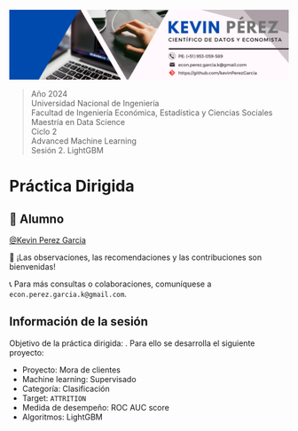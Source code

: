 ![logo](https://github.com/kevinPerezGarcia/kevinPerezGarcia/blob/main/logo.png)

> Año 2024 <br>
Universidad Nacional de Ingeniería <br>
Facultad de Ingeniería Económica, Estadística y Ciencias Sociales <br>
Maestría en Data Science <br>
Ciclo 2 <br>
Advanced Machine Learning <br>
Sesión 2. LightGBM

# Práctica Dirigida

## 👥 Alumno

[@Kevin Perez Garcia](https://www.linkedin.com/in/kevinperezgarcia)

🤝 ¡Las observaciones, las recomendaciones y las contribuciones son bienvenidas!

📞 Para más consultas o colaboraciones, comuníquese a `econ.perez.garcia.k@gmail.com`.

## Información de la sesión

Objetivo de la práctica dirigida: . Para ello se desarrolla el siguiente proyecto:

* Proyecto: Mora de clientes
* Machine learning: Supervisado
* Categoría: Clasificación
* Target: `ATTRITION`
* Medida de desempeño: ROC AUC score
* Algoritmos: LightGBM
